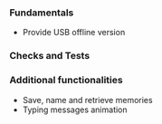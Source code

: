 ### Fundamentals
- Provide USB offline version

### Checks and Tests

### Additional functionalities
- Save, name and retrieve memories
- Typing messages animation
